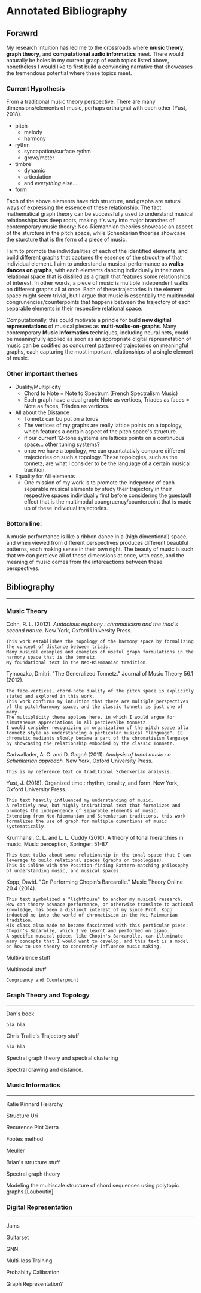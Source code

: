 # Annotated Bibliography

## Forawrd
My research intuition has led me to the crossroads where **music theory**, **graph theory**, and **computational audio informatics** meet.
There would naturally be holes in my current grasp of each topics listed above, nonetheless I would like to first build a convincing narrative that showcases the tremendous potential where these topics meet.

### Current Hypothesis
From a traditional music theory perspective. 
There are many dimensions/elements of music, perhaps orthalgnal with each other (Yust, 2018).
- pitch
    - melody
    - harmony
- rythm
    - syncapation/surface rythm
    - grove/meter
- timbre
    - dynamic
    - articulation
    - and *everything* else...
- form

Each of the above elements have rich structure, and graphs are natural ways of expressing the essence of these relationship.
The fact mathematical graph theory can be successfully used to understand musical relationships has deep roots, making it's way into major branches of contemporary music theory: Neo-Riemannian theories showcase an aspect of the sturcture in the pitch space, while Schenkerian thoeries showcase the sturcture that is the form of a piece of music.

I aim to promote the individualities of each of the identified elements, and build different graphs that captures the essense of the strucutre of that individual element.
I aim to understand a musical performance as **~~walks~~ dances on graphs**, with each elements dancing individually in their own relational space that is distilled as a graph that features some relationships of interest. In other words, a piece of music is multiple independent walks on different graphs all at once. Each of these trajectories in the element space might seem trivial, but I argue that music is essentially the multimodal congrunencies/counterpoints that happens between the trajectory of each separable elements in their respective relational space.

Computationally, this could motivate a princle for build **new digitial representations** of musical pieces as **multi-walks-on-graphs**. Many contemporary **Music Informatics** techniques, including neural nets, could be meaningfully applied as soon as an appropriate digital represnetation of music can be codified as concurrent patterned trajectories on meaningful graphs, each capturing the most important relationships of a single element of music.

### Other important themes
- Duality/Multiplicity
    - Chord to Note = Note to Spectrum (French Spectralism Music)
    - Each graph have a dual graph: Note as vertices, Triades as faces = Note as faces, Triades as vertices. 
- All about the Distance
    - Tonnetz can bu put on a torus
    - The vertices of my graphs are really lattice points on a topology, which features a certain aspect of the pitch space's structure.
    - if our current 12-tone systems are lattices points on a continuous space... other tuning systems?
    - once we have a topology, we can quantatativly compare different trajectories on such a topology. These topologies, such as the tonnetz, are what I consider to be the language of a certain musical tradition.
- Equality for All elements
    - One mission of my work is to promote the indepence of each separable musical elements by study their trajectory in their respective spaces individually first before considering the guestault effect that is the multimodal coungruency/counterpoint that is made up of these individual trajectories.

### Bottom line:
A music performance is like a ribbon dance in a (high dimentional) space, and when viewed from different perspectives produces different beautiful patterns, each making sense in their own right.
The beauty of music is such that we can percieve all of these dimensions at once, with ease, and the meaning of music comes from the intereactions between these perspectives.


## Bibliography
---------

### Music Theory

Cohn, R. L. (2012). _Audacious euphony : chromaticism and the triad's second nature._ New York, Oxford University Press.

    This work establishes the topology of the harmony space by formalizing the concept of distance between triads. 
    Many musical examples and examples of useful graph formulations in the harmony space that is the tonnetz. 
    My foundational text in the Neo-Riemmanian tradition.

Tymoczko, Dmitri. "The Generalized Tonnetz." Journal of Music Theory 56.1 (2012).

    The face-vertices, chord-note duality of the pitch space is explicitly stated and explored in this work.
    This work confirms my intuition that there are multiple perspectives of the pitch/harmony space, and the classic tonnetz is just one of many.
    The multiplicity theme applies here, in which I would argue for simutaneous appreciations in all percievalbe tonnetz.
    I would consider recognizing an organization of the pitch space alla tonnetz style as understanding a perticular musical "language". IE chromatic mediants slowly became a part of the chromatisism language by showcasing the relationship embodied by the classic Tonnetz.

Cadwallader, A. C. and D. Gagné (2011). _Analysis of tonal music : a Schenkerian approach._ New York, Oxford University Press.

    This is my reference text on traditional Schenkerian analysis.

Yust, J. (2018). Organized time : rhythm, tonality, and form. New York, Oxford University Press.

    This text heavily influenced my understanding of music.
    A relativly new, but highly insirational text that formalizes and promotes the independence of separable elements of music.
    Extending from Neo-Riemmanian and Schenkerian traditions, this work formalizes the use of graph for multiple dimentions of music systematically.

Krumhansl, C. L. and L. L. Cuddy (2010). A theory of tonal hierarchies in music. Music perception, Springer: 51-87.

    This text talks about some relationship in the tonal space that I can leverage to build relational spaces (graphs on topologies).
    This is inline with the Position-finding Pattern-matching philosophy of understanding music, and musical spaces.

Kopp, David. "On Performing Chopin’s Barcarolle." Music Theory Online 20.4 (2014).

    This text symbolized a "lighthouse" to anchor my musical research.
    How can theory advnace performance, or otherwise translate to actional knowledge, has been a distinct interest of my since Prof. Kopp inducted me into the world of chromatisism in the Nei-Reimmanian tradition.
    His class also made me became fascinated with this perticular piece: Chopin's Bacarolle, which I've learnt and performed on piano.
    A specific musical piece, like Chopin's Barcarolle, can illuminate many concepts that I would want to develop, and this text is a model on how to use theory to concretely influence music making.


Multivalence stuff

Multimodal stuff

    Congruency and Counterpoint

### Graph Theory and Topology
---------
Dan's book

    bla bla

Chris Trallie's Trajectory stuff

    bla bla

Spectral graph theory and spectral clustering

Spectral drawing and distance.


### Music Informatics
---------
Katie Kinnard Heiarchy

Structure Uri

Recurence Plot Xerra

Footes method

Meuller 

Brian's structure stuff

Spectral graph theory

Modeling the multiscale structure of chord sequences using polytopic graphs [Louboutin]


### Digital Representation
---------
Jams

Guitarset

GNN

Multi-loss Training

Probablity Calibration

Graph Representation?